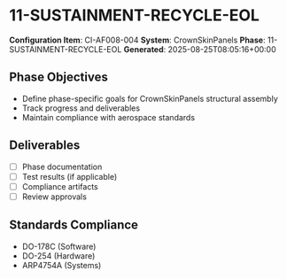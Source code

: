 # 11-SUSTAINMENT-RECYCLE-EOL

**Configuration Item**: CI-AF008-004
**System**: CrownSkinPanels
**Phase**: 11-SUSTAINMENT-RECYCLE-EOL
**Generated**: 2025-08-25T08:05:16+00:00

## Phase Objectives
- Define phase-specific goals for CrownSkinPanels structural assembly
- Track progress and deliverables
- Maintain compliance with aerospace standards

## Deliverables
- [ ] Phase documentation
- [ ] Test results (if applicable)
- [ ] Compliance artifacts
- [ ] Review approvals

## Standards Compliance
- DO-178C (Software)
- DO-254 (Hardware)
- ARP4754A (Systems)

